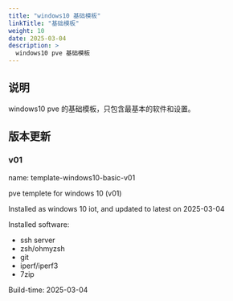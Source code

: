 ```yaml
---
title: "windows10 基础模板"
linkTitle: "基础模板"
weight: 10
date: 2025-03-04
description: >
  windows10 pve 基础模板
---
```


## 说明

windows10 pve 的基础模板，只包含最基本的软件和设置。

## 版本更新

### v01

name: template-windows10-basic-v01

pve templete for windows 10 (v01)

Installed as windows 10 iot, and updated to latest on 2025-03-04

Installed software:

- ssh server
- zsh/ohmyzsh
- git
- iperf/iperf3
- 7zip

Build-time: 2025-03-04

